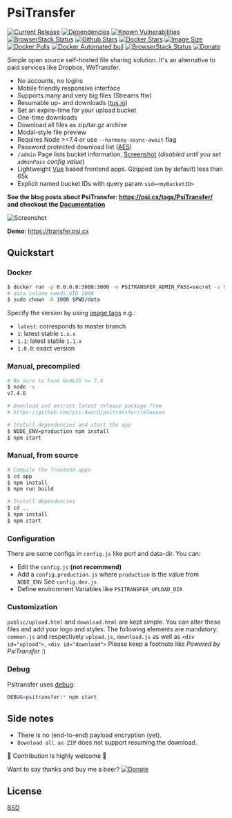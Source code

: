 # PsiTransfer

[![Current Release](https://img.shields.io/github/release/psi-4ward/psitransfer.svg)](https://github.com/psi-4ward/psitransfer/releases)
[![Dependencies](https://david-dm.org/psi-4ward/psitransfer.svg)](https://david-dm.org/psi-4ward/psitransfer)
[![Known Vulnerabilities](https://snyk.io/test/github/psi-4ward/psitransfer/badge.svg)](https://snyk.io/test/github/psi-4ward/psitransfer)
[![BrowserStack Status](https://automate.browserstack.com/badge.svg?badge_key=aUJvWHBEbXh3NmJMRmptb1p1SEdJclFMbFNUZDVTSDRwbVhINlZJcWg1ST0tLTBKc0N5ZFlldSsyVXFEWmJxR2FwOHc9PQ==--000796d7b849d3bd9fdd77a875d168e2b3e71c73)](https://automate.browserstack.com/public-build/aUJvWHBEbXh3NmJMRmptb1p1SEdJclFMbFNUZDVTSDRwbVhINlZJcWg1ST0tLTBKc0N5ZFlldSsyVXFEWmJxR2FwOHc9PQ==--000796d7b849d3bd9fdd77a875d168e2b3e71c73)
[![Github Stars](https://img.shields.io/github/stars/psi-4ward/psitransfer.svg?style=social&label=Star)](https://github.com/psi-4ward/psitransfer)
[![Docker Stars](https://img.shields.io/docker/stars/psitrax/psitransfer.svg)](https://hub.docker.com/r/psitrax/psitransfer/)
[![Image Size](https://images.microbadger.com/badges/image/psitrax/psitransfer.svg)](https://microbadger.com/images/psitrax/psitransfer)
[![Docker Pulls](https://img.shields.io/docker/pulls/psitrax/psitransfer.svg)](https://hub.docker.com/r/psitrax/psitransfer/)
[![Docker Automated buil](https://img.shields.io/docker/automated/psitrax/psitransfer.svg)](https://hub.docker.com/r/psitrax/psitransfer/)
[![BrowserStack Status](https://automate.browserstack.com/badge.svg?badge_key=Ym1VTEpTSzhYd3QwcU0xR2M5WEZHTklrZWxZZWlrUGpNcnFndlF6dHVadz0tLWU4U1NtNVdDTU5lRHNrSHlkZVJxNHc9PQ==--02d369ac39b0a9d00e89b8adf96d43d368d1dbf8)](https://automate.browserstack.com/public-build/Ym1VTEpTSzhYd3QwcU0xR2M5WEZHTklrZWxZZWlrUGpNcnFndlF6dHVadz0tLWU4U1NtNVdDTU5lRHNrSHlkZVJxNHc9PQ==--02d369ac39b0a9d00e89b8adf96d43d368d1dbf8)
[![Donate](https://img.shields.io/badge/Donate-PayPal-green.svg)](https://www.paypal.com/cgi-bin/webscr?cmd=_s-xclick&hosted_button_id=RTWDCH74TJN54&item_name=psitransfer)

Simple open source self-hosted file sharing solution.
It's an alternative to paid services like Dropbox, WeTransfer.

* No accounts, no logins
* Mobile friendly responsive interface
* Supports many and very big files (Streams ftw)
* Resumable up- and downloads ([tus.io](https://tus.io))
* Set an expire-time for your upload bucket
* One-time downloads
* Download all files as zip/tar.gz archive
* Modal-style file preview
* Requires Node >=7.4 or use `--harmony-async-await` flag
* Password protected download list ([AES](https://en.wikipedia.org/wiki/Advanced_Encryption_Standard))
* `/admin` Page lists bucket information, [Screenshot](https://raw.githubusercontent.com/psi-4ward/psitransfer/master/docs/PsiTransfer-Admin.png) (_disabled until you set `adminPass` config value_)
* Lightweight [Vue](https://vuejs.org) based frontend apps. Gzipped (on by default) less than 65k
* Explicit named bucket IDs with query param `sid=<myBucketID>`

**See the blog posts about PsiTransfer: https://psi.cx/tags/PsiTransfer/ and checkout the
[Documentation](https://github.com/psi-4ward/psitransfer/tree/master/docs)**

![Screenshot](https://raw.githubusercontent.com/psi-4ward/psitransfer/master/docs/psitransfer.gif)

**Demo**: https://transfer.psi.cx

## Quickstart

### Docker
```bash
$ docker run -p 0.0.0.0:3000:3000 -e PSITRANSFER_ADMIN_PASS=secret -v $PWD/data:/data psitrax/psitransfer
# data volume needs UID 1000
$ sudo chown -R 1000 $PWD/data
```

Specify the version by using [image tags](https://hub.docker.com/r/psitrax/psitransfer/tags/) e.g.:
* `latest`: corresponds to master branch
* `1`: latest stable `1.x.x`
* `1.1`: latest stable `1.1.x`
* `1.0.0`: exact version

### Manual, precompiled

```bash
# Be sure to have NodeJS >= 7.4
$ node -v
v7.4.0

# Download and extract latest release package from
# https://github.com/psi-4ward/psitransfer/releases

# Install dependencies and start the app
$ NODE_ENV=production npm install
$ npm start
```

### Manual, from source

```bash
# Compile the frontend apps
$ cd app
$ npm install
$ npm run build

# Install dependencies
$ cd ..
$ npm install
$ npm start
```

### Configuration

There are some configs in `config.js` like port and data-dir.
You can:
* Edit the `config.js` **(not recommend)**
* Add a `config.production.js` where `production` is the value from `NODE_ENV`
  See `config.dev.js`
* Define environment Variables like `PSITRANSFER_UPLOAD_DIR`

### Customization

`public/upload.html` and `download.html` are kept simple.
You can alter these files and add your logo and styles.
The following elements are mandatory:
`common.js` and respectively `upload.js`, `download.js` as well as `<div id="upload">`, `<div id="download">`
Please keep a footnote like *Powered by PsiTransfer* :)

### Debug

Psitransfer uses [debug](https://github.com/visionmedia/debug):

```bash
DEBUG=psitransfer:* npm start
```

## Side notes

* There is no (end-to-end) payload encryption (yet).
* `Download all as ZIP` does not support resuming the download.

:star2: Contribution is highly welcome :metal:

Want to say thanks and buy me a beer? [![Donate](https://img.shields.io/badge/Donate-PayPal-green.svg)](https://www.paypal.com/cgi-bin/webscr?cmd=_s-xclick&hosted_button_id=RTWDCH74TJN54&item_name=psitransfer)


## License

[BSD](LICENSE)
